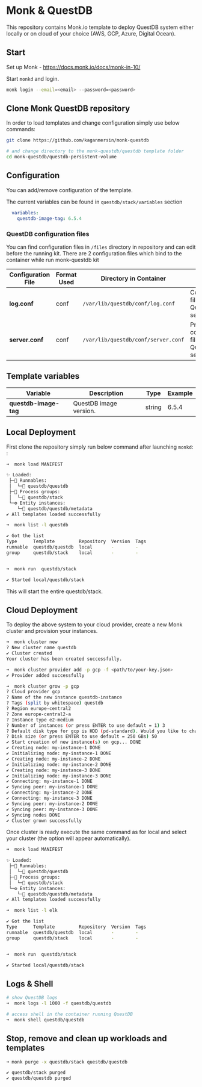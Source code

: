 # Monk & QuestDB

This repository contains Monk.io template to deploy QuestDB system either locally or on cloud of your choice (AWS, GCP, Azure, Digital Ocean).


## Start

Set up Monk - https://docs.monk.io/docs/monk-in-10/

Start `monkd` and login.

```bash
monk login --email=<email> --password=<password>
```

## Clone Monk QuestDB repository

In order to load templates and change configuration simply use below commands: 
```bash
git clone https://github.com/kaganmersin/monk-questdb

# and change directory to the monk-questdb/questdb template folder
cd monk-questdb/questdb-persistent-volume

```

## Configuration

You can add/remove configuration of the template.

The current variables can be found in `questdb/stack/variables` section

```yaml
  variables:
    questdb-image-tag: 6.5.4
```

### QuestDB configuration files

You can find configuration files in `/files` directory in repository and can edit before the running kit. There are 2 configuration files which bind to the container while run monk-questdb kit 


| Configuration File	 | Format Used | Directory in Container | Purpose 
|----------|-------------|------|---------|
| **log.conf** | conf | `/var/lib/questdb/conf/log.conf` |  Configuration file for QuestDB log settings
| **server.conf** | conf | `/var/lib/questdb/conf/server.conf` | Primer configuration file for QuestDB server | 





##  Template variables

| Variable | Description | Type | Example |
|----------|-------------|------|---------|
| **questdb-image-tag** | QuestDB image version. | string | 6.5.4 |



## Local Deployment

First clone the repository simply run below command after launching `monkd`:
:

```bash
➜  monk load MANIFEST

✨ Loaded:
 ├─🔩 Runnables:
 │  └─🧩 questdb/questdb
 ├─🔗 Process groups:
 │  └─🧩 questdb/stack
 └─⚙️ Entity instances:
    └─🧩 questdb/questdb/metadata
✔ All templates loaded successfully

➜  monk list -l questdb

✔ Got the list
Type      Template         Repository  Version  Tags
runnable  questdb/questdb  local       -        -
group     questdb/stack    local       -        -


➜  monk run  questdb/stack

✔ Started local/questdb/stack

```

This will start the entire questdb/stack.


## Cloud Deployment

To deploy the above system to your cloud provider, create a new Monk cluster and provision your instances.

```bash
➜  monk cluster new
? New cluster name questdb
✔ Cluster created
Your cluster has been created successfully.

➜  monk cluster provider add -p gcp -f <path/to/your-key.json>
✔ Provider added successfully

➜  monk cluster grow -p gcp
? Cloud provider gcp
? Name of the new instance questdb-instance
? Tags (split by whitespace) questdb
? Region europe-central2
? Zone europe-central2-a
? Instance type e2-medium
? Number of instances (or press ENTER to use default = 1) 3
? Default disk type for gcp is HDD (pd-standard). Would you like to change it? No
? Disk size (or press ENTER to use default = 250 GBs) 50
✔ Start creation of new instance(s) on gcp... DONE
✔ Creating node: my-instance-1 DONE
✔ Initializing node: my-instance-1 DONE
✔ Creating node: my-instance-2 DONE
✔ Initializing node: my-instance-2 DONE
✔ Creating node: my-instance-3 DONE
✔ Initializing node: my-instance-3 DONE
✔ Connecting: my-instance-1 DONE
✔ Syncing peer: my-instance-1 DONE
✔ Connecting: my-instance-2 DONE
✔ Connecting: my-instance-3 DONE
✔ Syncing peer: my-instance-2 DONE
✔ Syncing peer: my-instance-3 DONE
✔ Syncing nodes DONE
✔ Cluster grown successfully
```

Once cluster is ready execute the same command as for local and select your cluster (the option will appear automatically).


```bash
➜  monk load MANIFEST

✨ Loaded:
 ├─🔩 Runnables:
 │  └─🧩 questdb/questdb
 ├─🔗 Process groups:
 │  └─🧩 questdb/stack
 └─⚙️ Entity instances:
    └─🧩 questdb/questdb/metadata
✔ All templates loaded successfully

➜  monk list -l elk

✔ Got the list
Type      Template         Repository  Version  Tags
runnable  questdb/questdb  local       -        -
group     questdb/stack    local       -        -


➜  monk run  questdb/stack

✔ Started local/questdb/stack

```

## Logs & Shell

```bash
# show QuestDB logs
➜  monk logs -l 1000 -f questdb/questdb

# access shell in the container running QuestDB
➜  monk shell questdb/questdb

```

## Stop, remove and clean up workloads and templates

```bash
➜ monk purge -x questdb/stack questdb/questdb

✔ questdb/stack purged
✔ questdb/questdb purged

```